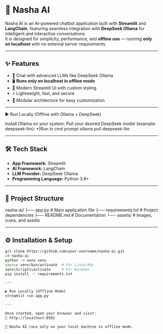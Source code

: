# 🚀 Nasha AI

Nasha AI is an AI-powered chatbot application built with **Streamlit** and **LangChain**, featuring seamless integration with **DeepSeek Ollama** for intelligent and interactive conversations.  
It is designed for simplicity, performance, and **offline use** — running **only on localhost** with no external server requirements.

---

## ✨ Features
- 🧠 Chat with advanced LLMs like DeepSeek Ollama  
- 🖥️ **Runs only on localhost in offline mode**  
- 🎨 Modern Streamlit UI with custom styling  
- ⚡ Lightweight, fast, and secure  
- 🔌 Modular architecture for easy customization  

---
▶️ Run Locally (Offline with Ollama + DeepSeek)

Install Ollama on your system.
Pull your desired DeepSeek model (example: deepseek-llm):
*)Run in cmd prompt
ollama pull deepseek-llm

---

## 🛠️ Tech Stack
- **App Framework:** Streamlit  
- **AI Framework:** LangChain  
- **LLM Provider:** DeepSeek Ollama  
- **Programming Language:** Python 3.9+  

---

## 📂 Project Structure
nasha-ai/
├── app.py # Main application file
├── requirements.txt # Project dependencies
├── README.md # Documentation
└── assets/ # Images, icons, and assets

---

## ⚙️ Installation & Setup
```bash
git clone https://github.com/your-username/nasha-ai.git
cd nasha-ai
python -m venv venv
source venv/bin/activate  # For Linux/Mac
venv\Scripts\activate     # For Windows
pip install -r requirements.txt

---

▶️ Run Locally (Offline Mode)
streamlit run app.py

---

Once started, open your browser and visit:
🔗 http://localhost:8501

📌 Nasha AI runs only on your local machine in offline mode.


